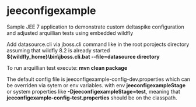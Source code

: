 # jeeconfigexample

Sample JEE 7 application to demonstrate custom deltaspike configuration and adjusted arquillian tests using embedded wildfly

Add datasource.cli via jboss.cli command like in the root porojects directory assuming that wildfly 8.2 is already started
**${wildfly_home}\bin\jboss.cli.bat  --file=datasource directory**

To run arquillian test execute:
**mvn clean package**

The default config file is jeeconfigexample-config-dev.properties  which can be overriden via sytem or env variables. 
with env **jeeconfigexampleStage** or system properties like **-DjeeconfigexampleStage=test**, meaning that **jeeconfigexample-config-test.properties** should be on the classpath.


